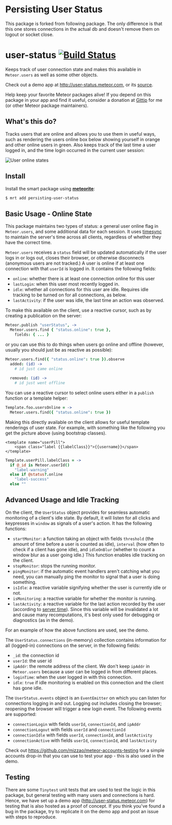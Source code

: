 # Persisting User Status

This package is forked from following package. The only difference is that this one stores connections in the actual db and doesn't remove them on logout or socket close.

user-status [![Build Status](https://travis-ci.org/mizzao/meteor-user-status.png?branch=master)](https://travis-ci.org/mizzao/meteor-user-status)
===========

Keeps track of user connection state and makes this available in `Meteor.users` as well as some other objects.

Check out a demo app at http://user-status.meteor.com, or its [source](https://github.com/mizzao/meteor-user-status/tree/master/demo).

Help keep your favorite Meteor packages alive! If you depend on this package in your app and find it useful, consider a donation at [Gittip](https://www.gittip.com/mizzao/) for me (or other Meteor package maintainers).

## What's this do?

Tracks users that are online and allows you to use them in useful ways, such as rendering the users online box below showing yourself in orange and other online users in green. Also keeps track of the last time a user logged in, and the time login occurred in the current user session:

![User online states](https://raw.github.com/mizzao/meteor-user-status/master/docs/example.png)

## Install

Install the smart package using **[meteorite](https://github.com/oortcloud/meteorite)**:

```sh
$ mrt add persisting-user-status
```

## Basic Usage - Online State

This package maintains two types of status: a general user online flag in `Meteor.users`, and some additional data for each session. It uses [timesync](https://github.com/mizzao/meteor-timesync) to maintain the server's time across all clients, regardless of whether they have the correct time.

`Meteor.users` receives a `status` field will be updated automatically if the user logs in or logs out, closes their browser, or otherwise disconnects (anonymous users are not tracked.) A user is online if at least one connection with that `userId` is logged in. It contains the following fields:

- `online`: whether there is at least one connection online for this user
- `lastLogin`: when this user most recently logged in.
- `idle`: whether all connections for this user are idle. Requires idle tracking to be turned on for all connections, as below.
- `lastActivity`: if the user was idle, the last time an action was observed.

To make this available on the client, use a reactive cursor, such as by creating a publication on the server:

```coffeescript
Meteor.publish "userStatus", ->
  Meteor.users.find { "status.online": true },
    fields: { ... }
```

or you can use this to do things when users go online and offline (however, usually you should just be as reactive as possible):

```coffeescript
Meteor.users.find({ "status.online": true }).observe
  added: (id) ->
    # id just came online
    
  removed: (id) ->
    # id just went offline
```

You can use a reactive cursor to select online users either in a `publish` function or a template helper:

```coffeescript
Template.foo.usersOnline = ->
  Meteor.users.find({ "status.online": true })
```

Making this directly available on the client allows for useful template renderings of user state. For example, with something like the following you get the picture above (using bootstrap classes).

```
<template name="userPill">
    <span class="label {{labelClass}}">{{username}}</span>
</template>
```

```coffeescript
Template.userPill.labelClass = ->
  if @_id is Meteor.userId()
    "label-warning"
  else if @status?.online
    "label-success"
  else ""
```

## Advanced Usage and Idle Tracking

On the client, the `UserStatus` object provides for seamless automatic monitoring of a client's idle state. By default, it will listen for all clicks and keypresses in `window` as signals of a user's action. It has the following functions:

- `startMonitor`: a function taking an object with fields `threshold` (the amount of time before a user is counted as idle), `interval` (how often to check if a client has gone idle), and `idleOnBlur` (whether to count a window blur as a user going idle.) This function enables idle tracking on the client.
- `stopMonitor`: stops the running monitor.
- `pingMonitor`: if the automatic event handlers aren't catching what you need, you can manually ping the monitor to signal that a user is doing something.
- `isIdle`: a reactive variable signifying whether the user is currently idle or not.
- `isMonitoring`: a reactive variable for whether the monitor is running.
- `lastActivity`: a reactive variable for the last action recorded by the user (according to [server time](https://github.com/mizzao/meteor-timesync)). Since this variable will be invalidated a lot and cause many recomputations, it's best only used for debugging or diagnostics (as in the demo).

For an example of how the above functions are used, see the demo.

The `UserStatus.connections` (in-memory) collection contains information for all (logged-in) connections on the server, in the following fields:

- `_id`: the connection id
- `userId`: the user id
- `ipAddr`: the remote address of the client. We don't keep `ipAddr` in `Meteor.users` because a user can be logged in from different places.
- `loginTime`: when the user logged in with this connection.
- `idle`: `true` if idle monitoring is enabled on this connection and the client has gone idle.

The `UserStatus.events` object is an `EventEmitter` on which you can listen for connections logging in and out. Logging out includes closing the browser; reopening the browser will trigger a new login event. The following events are supported:

- `connectionLogin` with fields `userId`, `connectionId`, and `ipAddr`
- `connectionLogout` with fields `userId` and `connectionId`
- `connectionIdle` with fields `userId`, `connectionId`, and `lastActivity`
- `connectionActive` with fields `userId`, `connectionId`, and `lastActivity`

Check out https://github.com/mizzao/meteor-accounts-testing for a simple accounts drop-in that you can use to test your app - this is also used in the demo.

## Testing

There are some `Tinytest` unit tests that are used to test the logic in this package, but general testing with many users and connections is hard. Hence, we have set up a demo app (http://user-status.meteor.com) for testing that is also hosted as a proof of concept. If you think you've found a bug in the package, try to replicate it on the demo app and post an issue with steps to reproduce.
